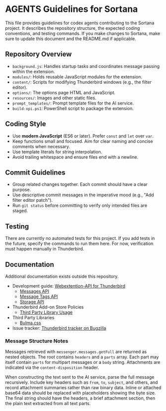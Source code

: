 # AGENTS Guidelines for Sortana

This file provides guidelines for codex agents contributing to the Sortana project. It describes the repository structure, the expected coding conventions, and testing commands. If you make changes to Sortana, make sure to update this document and the README.md if applicable.

## Repository Overview

- `background.js`: Handles startup tasks and coordinates message passing within the extension.
- `modules/`: Holds reusable JavaScript modules for the extension.
- `content/`: Scripts for modifying Thunderbird windows (e.g., the filter editor).
- `options/`: The options page HTML and JavaScript.
- `resources/`: Images and other static files.
- `prompt_templates/`: Prompt template files for the AI service.
- `build-xpi.ps1`: PowerShell script to package the extension.

## Coding Style

- Use **modern JavaScript** (ES6 or later). Prefer `const` and `let` over `var`.
- Keep functions small and focused. Aim for clear naming and concise comments when necessary.
- Use template literals for string interpolation.
- Avoid trailing whitespace and ensure files end with a newline.

## Commit Guidelines

- Group related changes together. Each commit should have a clear purpose.
- Use descriptive commit messages in the imperative mood (e.g., "Add filter editor patch").
- Run `git status` before committing to verify only intended files are staged.

## Testing

There are currently no automated tests for this project. If you add tests in the future, specify the commands to run them here. For now, verification must happen manually in Thunderbird.

## Documentation

Additional documentation exists outside this repository.

- Development guide: [Webextention-API for Thunderbird](https://webextension-api.thunderbird.net/en/stable/)
  - [Messages API](https://webextension-api.thunderbird.net/en/stable/messages.html)
  - [Message Tags API](https://webextension-api.thunderbird.net/en/stable/messages.tags.html)
  - [Storage API](https://webextension-api.thunderbird.net/en/stable/storage.html)
- Thunderbird Add-on Store Policies
  - [Third Party Library Usage](https://extensionworkshop.com/documentation/publish/third-party-library-usage/)
- Third Party Libraries
  - [Bulma.css](https://github.com/jgthms/bulma)
- Issue tracker: [Thunderbird tracker on Bugzilla](https://bugzilla.mozilla.org/describecomponents.cgi?product=Thunderbird)


### Message Structure Notes

Messages retrieved with `messenger.messages.getFull` are returned as
nested objects. The root contains `headers` and a `parts` array. Each part may
itself contain `parts` for multipart messages or a `body` string. Attachments are
indicated via the `content-disposition` header.

When constructing the text sent to the AI service, parse the full message
recursively. Include key headers such as `from`, `to`, `subject`, and others, and
record attachment summaries rather than raw binary data. Inline or attached
base64 data should be replaced with placeholders showing the byte size. The
final string should have the headers, a brief attachment section, then the plain
text extracted from all text parts.

